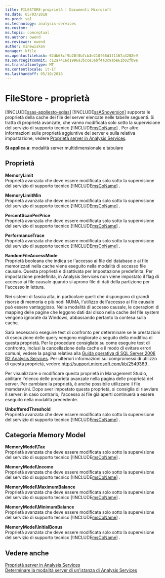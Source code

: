 ```yaml
---
title: FILESTORE-proprietà | Documenti Microsoft
ms.date: 05/03/2018
ms.prod: sql
ms.technology: analysis-services
ms.custom: ''
ms.topic: conceptual
ms.author: owend
ms.reviewer: owend
author: minewiskan
manager: kfile
ms.openlocfilehash: 62db68cf9b20f0b7cb3e210f65d1f1167a4202e9
ms.sourcegitcommit: c12a7416d1996a3bcce3ebf4a3c9abe61b02fb9e
ms.translationtype: MT
ms.contentlocale: it-IT
ms.lasthandoff: 05/10/2018
---
```

# <a name="filestore-properties"></a>FileStore - proprietà
[!INCLUDE[ssas-appliesto-sqlas](../../includes/ssas-appliesto-sqlas.md)]
  [!INCLUDE[ssASnoversion](../../includes/ssasnoversion-md.md)] supporta le proprietà della cache dei file del server elencate nelle tabelle seguenti. Si tratta di proprietà avanzate, che vanno modificata solo sotto la supervisione del servizio di supporto tecnico [!INCLUDE[msCoName](../../includes/msconame-md.md)] . Per altre informazioni sulle proprietà aggiuntive del server e sulla relativa impostazione, vedere [Proprietà server in Analysis Services](../../analysis-services/server-properties/server-properties-in-analysis-services.md).  
  
 **Si applica a:** modalità server multidimensionale e tabulare  
  
## <a name="properties"></a>Proprietà  
 **MemoryLimit**  
 Proprietà avanzata che deve essere modificata solo sotto la supervisione del servizio di supporto tecnico [!INCLUDE[msCoName](../../includes/msconame-md.md)] .  
  
 **MemoryLimitMin**  
 Proprietà avanzata che deve essere modificata solo sotto la supervisione del servizio di supporto tecnico [!INCLUDE[msCoName](../../includes/msconame-md.md)] .  
  
 **PercentScanPerPrice**  
 Proprietà avanzata che deve essere modificata solo sotto la supervisione del servizio di supporto tecnico [!INCLUDE[msCoName](../../includes/msconame-md.md)] .  
  
 **PerformanceTrace**  
 Proprietà avanzata che deve essere modificata solo sotto la supervisione del servizio di supporto tecnico [!INCLUDE[msCoName](../../includes/msconame-md.md)] .  
  
 **RandomFileAccessMode**  
 Proprietà booleana che indica se l'accesso ai file del database e ai file memorizzati nella cache viene eseguito nella modalità di accesso file causale. Questa proprietà è disattivata per impostazione predefinita. Per impostazione predefinita, in Analysis Services non viene impostato il flag di accesso ai file causale quando si aprono file di dati della partizione per l'accesso in lettura.  
  
 Nei sistemi di fascia alta, in particolare quelli che dispongono di grandi risorse di memoria e più nodi NUMA, l'utilizzo dell'accesso ai file causale può essere vantaggioso. Nella modalità di accesso causale, le operazioni di mapping delle pagine che leggono dati dal disco nella cache del file system vengono ignorate da Windows, abbassando pertanto la contesa sulla cache.  
  
 Sarà necessario eseguire test di confronto per determinare se le prestazioni di esecuzione delle query vengono migliorate a seguito della modifica di questa proprietà. Per le procedure consigliate su come eseguire test di confronto, inclusi la cancellazione della cache e il modo di evitare errori comuni, vedere la pagina relativa alla [Guida operativa di SQL Server 2008 R2 Analysis Services](http://go.microsoft.com/fwlink/?LinkID=225539). Per ulteriori informazioni sui compromessi di utilizzo di questa proprietà, vedere [ http://support.microsoft.com/kb/2549369 ](http://support.microsoft.com/kb/2549369).  
  
 Per visualizzare o modificare questa proprietà in Management Studio, abilitare l'elenco delle proprietà avanzate nella pagina delle proprietà del server. Per cambiare la proprietà, è anche possibile utilizzare il file msmdsrv.ini. Dopo aver impostato questa proprietà, si consiglia di riavviare il server; in caso contrario, l'accesso ai file già aperti continuerà a essere eseguito nella modalità precedente.  
  
 **UnbufferedThreshold**  
 Proprietà avanzata che deve essere modificata solo sotto la supervisione del servizio di supporto tecnico [!INCLUDE[msCoName](../../includes/msconame-md.md)] .  
  
## <a name="memory-model-category"></a>Categoria Memory Model  
 **MemoryModel\Tax**  
 Proprietà avanzata che deve essere modificata solo sotto la supervisione del servizio di supporto tecnico [!INCLUDE[msCoName](../../includes/msconame-md.md)] .  
  
 **MemoryModel\Income**  
 Proprietà avanzata che deve essere modificata solo sotto la supervisione del servizio di supporto tecnico [!INCLUDE[msCoName](../../includes/msconame-md.md)] .  
  
 **MemoryModel\MaximumBalance**  
 Proprietà avanzata che deve essere modificata solo sotto la supervisione del servizio di supporto tecnico [!INCLUDE[msCoName](../../includes/msconame-md.md)] .  
  
 **MemoryModel\MinimumBalance**  
 Proprietà avanzata che deve essere modificata solo sotto la supervisione del servizio di supporto tecnico [!INCLUDE[msCoName](../../includes/msconame-md.md)] .  
  
 **MemoryModel\InitialBonus**  
 Proprietà avanzata che deve essere modificata solo sotto la supervisione del servizio di supporto tecnico [!INCLUDE[msCoName](../../includes/msconame-md.md)] .  
  
## <a name="see-also"></a>Vedere anche  
 [Proprietà server in Analysis Services](../../analysis-services/server-properties/server-properties-in-analysis-services.md)   
 [Determinare la modalità server di un'istanza di Analysis Services](../../analysis-services/instances/determine-the-server-mode-of-an-analysis-services-instance.md)  
  
  
